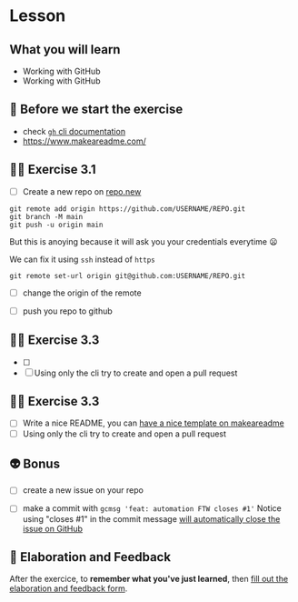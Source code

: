 # Lesson

## What you will learn

- Working with GitHub
- Working with GitHub

## 👾 Before we start the exercise

- check [`gh` cli documentation](https://github.com/cli/cli)
- https://www.makeareadme.com/

## 👨‍🚀 Exercise 3.1


- [ ] Create a new repo on [repo.new](https://repo.new)

```console
git remote add origin https://github.com/USERNAME/REPO.git
git branch -M main
git push -u origin main
```

But this is anoying because it will ask you your credentials everytime 😦

We can fix it using `ssh` instead of `https`

```console
git remote set-url origin git@github.com:USERNAME/REPO.git
```

- [ ] change the origin of the remote

- [ ] push you repo to github

## 👨‍🚀 Exercise 3.3

- [ ]
- [ ] Using only the cli try to create and open a pull request

## 👨‍🚀 Exercise 3.3

- [ ] Write a nice README, you can [have a nice template on makeareadme](https://www.makeareadme.com/)
- [ ] Using only the cli try to create and open a pull request

## 👽 Bonus

- [ ] create a new issue on your repo
- [ ] make a commit with `gcmsg 'feat: automation FTW closes #1'`
Notice using "closes #1" in the commit message [will automatically close the issue on GitHub](https://docs.github.com/en/issues/tracking-your-work-with-issues/linking-a-pull-request-to-an-issue#linking-a-pull-request-to-an-issue-using-a-keyword)


## 🏅 Elaboration and Feedback

After the exercice, to __remember what you've just learned__, then [fill out the elaboration and feedback form](https://airtable.com/shrBuZqOJL5UeLLF1?prefill_Name=github%20101&prefill_Exercice=03).
